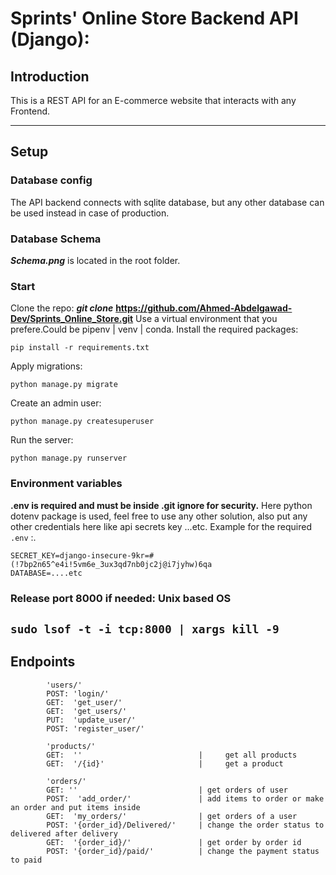 # Sprints' Online Store Backend API (Django):

## Introduction ##

This is a REST API for an E-commerce website that interacts with any Frontend.

---
## Setup ##
### Database config ###
The API backend connects with sqlite database, but any other database can be used instead in case of production.
### Database Schema ###
***Schema.png*** is located in the root folder.
### Start ###
Clone the repo:  ***git clone*** **https://github.com/Ahmed-Abdelgawad-Dev/Sprints_Online_Store.git**
Use a virtual environment that you prefere.Could be pipenv | venv | conda. 
Install the required packages:
```shell
pip install -r requirements.txt
```
Apply migrations:
```shell
python manage.py migrate
```
Create an admin user:
```shell
python manage.py createsuperuser
```
Run the server:
```shell
python manage.py runserver
```
### Environment variables ###

**.env is required  and must be inside .git ignore for security.**
Here python dotenv package is used, feel free to use any other solution, also put any other credentials here like api secrets key ...etc.
Example for the required `.env` :.
```dotenv
SECRET_KEY=django-insecure-9kr=#(!7bp2n65^e4i!5vm6e_3ux3qd7nb0jc2j@i7jyhw)6qa
DATABASE=....etc
```
### Release port 8000 if needed: Unix based OS ###
`sudo lsof -t -i tcp:8000 | xargs kill -9
`
---
## Endpoints ##

```http request
        'users/'
        POST: 'login/' 
        GET:  'get_user/'
        GET:  'get_users/'
        PUT:  'update_user/'
        POST: 'register_user/'

        'products/' 
        GET:  ''                          |     get all products
        GET:  '/{id}'                     |     get a product

        'orders/'
        GET: ''                           | get orders of user  
        POST:  'add_order/'               | add items to order or make an order and put items inside
        GET:  'my_orders/'                | get orders of a user
        POST: '{order_id}/Delivered/'     | change the order status to delivered after delivery
        GET:  '{order_id}/'               | get order by order id
        POST: '{order_id}/paid/'          | change the payment status to paid
